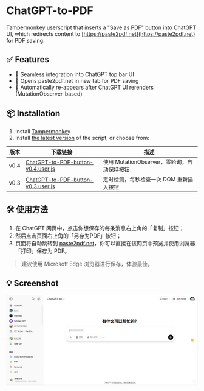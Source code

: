 # ChatGPT-to-PDF

Tampermonkey userscript that inserts a "Save as PDF" button into ChatGPT UI, which redirects content to [https://paste2pdf.net](https://paste2pdf.net) for PDF saving.

## ✅ Features

- 🧠 Seamless integration into ChatGPT top bar UI
- 📄 Opens paste2pdf.net in new tab for PDF saving
- 🔁 Automatically re-appears after ChatGPT UI rerenders (MutationObserver-based)

## 📦 Installation

1. Install [Tampermonkey](https://www.tampermonkey.net/)
2. Install [the latest version](https://raw.githubusercontent.com/SeanX16/ChatGPT-to-PDF/main/ChatGPT-to-PDF-button-latest.user.js)  of the script, or choose from: 

| 版本 | 下载链接 | 描述 |
|------|----------|------|
| v0.4 | [ChatGPT-to-PDF-button-v0.4.user.js](https://raw.githubusercontent.com/SeanX16/ChatGPT-to-PDF/main/ChatGPT-to-PDF-button-v0.4.user.js) | 使用 MutationObserver，零轮询，自动保持按钮 |
| v0.3 | [ChatGPT-to-PDF-button-v0.3.user.js](https://raw.githubusercontent.com/SeanX16/ChatGPT-to-PDF/main/ChatGPT-to-PDF-button-v0.3.user.js) | 定时检测，每秒检查一次 DOM 重新插入按钮 |

## 🛠 使用方法

1. 在 ChatGPT 网页中，点击你想保存的每条消息右上角的「复制」按钮；
2. 然后点击页面右上角的「另存为PDF」按钮；
3. 页面将自动跳转到 [paste2pdf.net](https://paste2pdf.net/)，你可以直接在该网页中预览并使用浏览器「打印」保存为 PDF。

> 建议使用 Microsoft Edge 浏览器进行保存，体验最佳。


## 💡 Screenshot

![screenshot](./screenshot-v2.png)
